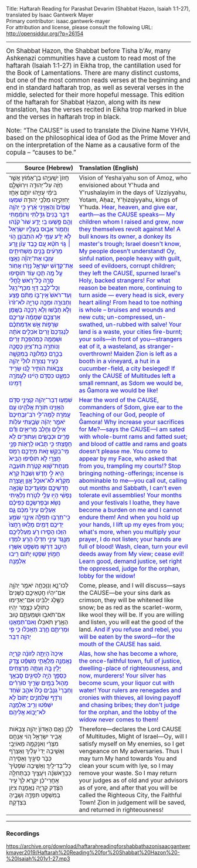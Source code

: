 <html>
<head></head>
<body>
Title: Haftarah Reading for Parashat Devarim (Shabbat Ḥazon, Isaiah 1:1-27), translated by Isaac Gantwerk Mayer<br />
Primary contributor: isaac.gantwerk-mayer<br />
For attribution and license, please consult the following URL: <a href="http://opensiddur.org/?p=26154">http://opensiddur.org/?p=26154</a>
<p />
<hr />

<div class="english" style="font-size: 1.2em;">
On Shabbat Ḥazon, the Shabbat before Tisha b'Av, many Ashkenazi communities have a custom to read most of the haftarah (Isaiah 1:1-27) in Eikha trop, the cantillation used for the Book of Lamentations. There are many distinct customs, but one of the most common reads verses at the beginning and end in standard haftarah trop, as well as several verses in the middle, selected for their more hopeful message. This edition of the haftarah for Shabbat Ḥazon, along with its new translation, has the verses recited in Eikha trop marked in blue and the verses in haftarah trop in black.

Note: “The CAUSE” is used to translate the Divine Name YHVH, based on the philosophical idea of God as the Prime Mover and on the interpretation of the Name as a causative form of the copula – “causes to be.”
</div>

<table style="margin-left: auto;margin-right: auto;" class="draggable">
<thead><tr><th id="x" style="text-align: right;">Source (Hebrew)</th><th style="text-align: left;">Translation (English)</th></tr></thead>
<tbody>
<tr><td style="vertical-align:top;">
<div class="liturgy"><span lang="he">
חֲזוֹן֙ יְשַֽׁעְיָ֣הוּ בֶן־אָמ֔וֹץ אֲשֶׁ֣ר חָזָ֔ה עַל־יְהוּדָ֖ה וִירֽוּשָׁלָ֑&#x200d;ִם בִּימֵ֨י עֻזִּיָּ֧הוּ יוֹתָ֛ם אָחָ֥ז יְחִזְקִיָּ֖הוּ מַלְכֵ֥י יְהוּדָֽה׃ <span style="color: blue;">שִׁמְע֤וּ שָׁמַ֙יִם֙ וְהַאֲזִ֣ינִי אֶ֔רֶץ כִּ֥י יְהֹוָ֖ה דִּבֵּ֑ר בָּנִים֙ גִּדַּ֣לְתִּי וְרוֹמַ֔מְתִּי וְהֵ֖ם פָּ֥שְׁעוּ בִֽי׃ יָדַ֥ע שׁוֹר֙ קֹנֵ֔הוּ וַחֲמ֖וֹר אֵב֣וּס בְּעָלָ֑יו יִשְׂרָאֵל֙ לֹ֣א יָדַ֔ע עַמִּ֖י לֹ֥א הִתְבּוֹנָֽן׃ ה֣וֹי ׀ גּ֣וֹי חֹטֵ֗א עַ֚ם כֶּ֣בֶד עָוֺ֔ן זֶ֣רַע מְרֵעִ֔ים בָּנִ֖ים מַשְׁחִיתִ֑ים עָזְב֣וּ אֶת־יְהֹוָ֗ה נִֽאֲצ֛וּ אֶת־קְד֥וֹשׁ יִשְׂרָאֵ֖ל נָזֹ֥רוּ אָחֽוֹר׃ עַ֣ל מֶ֥ה תֻכּ֛וּ ע֖וֹד תּוֹסִ֣יפוּ סָרָ֑ה כׇּל־רֹ֣אשׁ לׇֽחֳלִ֔י וְכׇל־לֵבָ֖ב דַּוָּֽי׃ מִכַּף־רֶ֤גֶל וְעַד־רֹאשׁ֙ אֵֽין־בּ֣וֹ מְתֹ֔ם פֶּ֥צַע וְחַבּוּרָ֖ה וּמַכָּ֣ה טְרִיָּ֑ה לֹא־זֹ֙רוּ֙ וְלֹ֣א חֻבָּ֔שׁוּ וְלֹ֥א רֻכְּכָ֖ה בַּשָּֽׁמֶן׃ אַרְצְכֶ֣ם שְׁמָמָ֔ה עָרֵיכֶ֖ם שְׂרֻפ֣וֹת אֵ֑שׁ אַדְמַתְכֶ֗ם לְנֶגְדְּכֶם֙ זָרִים֙ אֹכְלִ֣ים אֹתָ֔הּ וּשְׁמָמָ֖ה כְּמַהְפֵּכַ֥ת זָרִֽים׃ וְנוֹתְרָ֥ה בַת־צִיּ֖וֹן כְּסֻכָּ֣ה בְכָ֑רֶם כִּמְלוּנָ֥ה בְמִקְשָׁ֖ה כְּעִ֥יר נְצוּרָֽה׃ לוּלֵי֙ יְהֹוָ֣ה צְבָא֔וֹת הוֹתִ֥יר לָ֛נוּ שָׂרִ֖יד כִּמְעָ֑ט כִּסְדֹ֣ם הָיִ֔ינוּ לַעֲמֹרָ֖ה דָּמִֽינוּ׃ </span>
</span></div></td>
 
<td style="vertical-align:top;">
<div class="english">
Vision of Yeshaʿyahu son of Amoẓ, who envisioned about Y'huda and Y'rushalayim in the days of ʿUzziyyahu, Yotam, Aḥaz, Y'ḥizqiyyahu, kings of Y'huda. <span style="color: blue;">Hear, heaven, and give ear, earth—as the CAUSE speaks— My children whom I raised and grew, now they themselves revolt against Me! A bull knows its owner, a donkey its master's trough; Israel doesn't know, My people doesn’t understand! Oy, sinful nation, people heavy with guilt, seed of evildoers, corrupt children; they left the CAUSE, spurned Israel's Holy, backed strangers! For what reason be beaten more, continuing to turn aside — every head is sick, every heart ailing! From head to toe nothing is whole – bruises and wounds and new cuts; un-compressed, un-swathed, un-rubbed with salve! Your land is a waste, your cities fire-burnt; your soils—in front of you—strangers eat of it, a wasteland, as stranger-overthrown! Maiden Ẓion is left as a booth in a vineyard, a hut in a cucumber-field, a city besieged! If only the CAUSE of Multitudes left a small remnant, as Sdom we would be, as Ğamora we would be like!</span>
</div></td></tr>


<tr><td style="vertical-align:top;">
<div class="liturgy"><span lang="he">
<span style="color: blue;">שִׁמְע֥וּ דְבַר־יְהֹוָ֖ה קְצִינֵ֣י סְדֹ֑ם הַאֲזִ֛ינוּ תּוֹרַ֥ת אֱלֹהֵ֖ינוּ עַ֥ם עֲמֹרָֽה׃ לָמָּה־לִּ֤י רֹב־זִבְחֵיכֶם֙ יֹאמַ֣ר יְהֹוָ֔ה שָׂבַ֛עְתִּי עֹל֥וֹת אֵילִ֖ים וְחֵ֣לֶב מְרִיאִ֑ים וְדַ֨ם פָּרִ֧ים וּכְבָשִׂ֛ים וְעַתּוּדִ֖ים לֹ֥א חָפָֽצְתִּי׃ כִּ֣י תָבֹ֔אוּ לֵֽרָא֖וֹת פָּנָ֑י מִֽי־בִקֵּ֥שׁ זֹ֛את מִיֶּדְכֶ֖ם רְמֹ֥ס חֲצֵרָֽי׃ לֹ֣א תוֹסִ֗יפוּ הָבִיא֙ מִנְחַת־שָׁ֔וְא קְטֹ֧רֶת תּוֹעֵבָ֛ה הִ֖יא לִ֑י חֹ֤דֶשׁ וְשַׁבָּת֙ קְרֹ֣א מִקְרָ֔א לֹא־אוּכַ֥ל אָ֖וֶן וַֽעֲצָרָֽה׃ חׇדְשֵׁיכֶ֤ם וּמֽוֹעֲדֵיכֶם֙ שָֽׂנְאָ֣ה נַפְשִׁ֔י הָי֥וּ עָלַ֖י לָטֹ֑רַח נִלְאֵ֖יתִי נְשֹֽׂא׃ וּבְפָרִשְׂכֶ֣ם כַּפֵּיכֶ֗ם אַעְלִ֤ים עֵינַי֙ מִכֶּ֔ם גַּ֛ם כִּֽי־תַרְבּ֥וּ תְפִלָּ֖ה אֵינֶ֣נִּי שֹׁמֵ֑עַ יְדֵיכֶ֖ם דָּמִ֥ים מָלֵֽאוּ׃ רַֽחֲצוּ֙ הִזַּכּ֔וּ הָסִ֛ירוּ רֹ֥עַ מַעַלְלֵיכֶ֖ם מִנֶּ֣גֶד עֵינָ֑י חִדְל֖וּ הָרֵֽעַ׃ לִמְד֥וּ הֵיטֵ֛ב דִּרְשׁ֥וּ מִשְׁפָּ֖ט אַשְּׁר֣וּ חָמ֑וֹץ שִׁפְט֣וּ יָת֔וֹם רִ֖יבוּ אַלְמָנָֽה׃ </span>
</span></div></td>
 
<td style="vertical-align:top;">
<div class="english">
<span style="color: blue;">Hear the word of the CAUSE, commanders of Sdom, give ear to the Teaching of our God, people of Ğamora! Why increase your sacrifices for Me?—says the CAUSE—I am sated with whole-burnt rams and fatted suet; and blood of cattle and rams and goats doesn't please me. You come to appear by my Face, who asked that from you, trampling my courts!? Stop bringing nothing-offerings; incense is abominable to me—you call out, calling out months and Sabbath, I can't even tolerate evil assemblies! Your months and your festivals I loathe, they have become a burden on me and I cannot endure them! And when you hold up your hands, I lift up my eyes from you; what's more, when you multiply your prayer, I do not listen; your hands are full of blood!  Wash, clean, turn your evil deeds away from My view; cease evil! Learn good, demand justice, set right the oppressed, judge for the orphan, lobby for the widow!</span>
</div></td></tr>


<tr><td style="vertical-align:top;">
<div class="liturgy"><span lang="he">
לְכוּ־נָ֛א וְנִוָּכְחָ֖ה יֹאמַ֣ר יְהֹוָ֑ה אִם־יִהְי֨וּ חֲטָאֵיכֶ֤ם כַּשָּׁנִים֙ כַּשֶּׁ֣לֶג יַלְבִּ֔ינוּ אִם־יַאְדִּ֥ימוּ כַתּוֹלָ֖ע כַּצֶּ֥מֶר יִֽהְיֽוּ׃ אִם־תֹּאב֖וּ וּשְׁמַעְתֶּ֑ם ט֥וּב הָאָ֖רֶץ תֹּאכֵֽלוּ׃ <span style="color: blue;">וְאִם־תְּמָאֲנ֖וּ וּמְרִיתֶ֑ם חֶ֣רֶב תְּאֻכְּל֔וּ כִּ֛י פִּ֥י יְהֹוָ֖ה דִּבֵּֽר׃</span>
</span></div></td>
 
<td style="vertical-align:top;">
<div class="english">
Come, please, and I will discuss—says the CAUSE—be your sins dark as crimson, they will be whitened like snow; be as red as the scarlet-worm, like wool they will be. If you are willing and listen, you will eat the good of the land. <span style="color: blue;">And if you refuse and rebel, you will be eaten by the sword—for the mouth of the CAUSE has said.</span>
</div></td></tr>


<tr><td style="vertical-align:top;">
<div class="liturgy"><span lang="he">
<span style="color: blue;">אֵיכָה֙ הָיְתָ֣ה לְזוֹנָ֔ה קִרְיָ֖ה נֶאֱמָנָ֑ה מְלֵֽאֲתִ֣י מִשְׁפָּ֗ט צֶ֛דֶק יָלִ֥ין בָּ֖הּ וְעַתָּ֥ה מְרַצְּחִֽים׃ כַּסְפֵּ֖ךְ הָיָ֣ה לְסִיגִ֑ים סׇבְאֵ֖ךְ מָה֥וּל בַּמָּֽיִם׃ שָׂרַ֣יִךְ סוֹרְרִ֗ים וְחַבְרֵי֙ גַּנָּבִ֔ים כֻּלּוֹ֙ אֹהֵ֣ב שֹׁ֔חַד וְרֹדֵ֖ף שַׁלְמֹנִ֑ים יָתוֹם֙ לֹ֣א יִשְׁפֹּ֔טוּ וְרִ֥יב אַלְמָנָ֖ה לֹא־יָב֥וֹא אֲלֵיהֶֽם׃ </span>
</span></div></td>
 
<td style="vertical-align:top;">
<div class="english">
<span style="color: blue;">Alas, how she has become a whore, the once-faithful town, full of justice, dwelling-place of righteousness, and now, murderers! Your silver has become scum, your liquor cut with water! Your rulers are renegades and cronies with thieves, all loving payoff and chasing bribes; they don't judge for the orphan, and the lobby of the widow never comes to them!</span>
</div></td></tr>


<tr><td style="vertical-align:top;">
<div class="liturgy"><span lang="he">
לָכֵ֗ן נְאֻ֤ם הָאָדוֹן֙ יְהֹוָ֣ה צְבָא֔וֹת אֲבִ֖יר יִשְׂרָאֵ֑ל ה֚וֹי אֶנָּחֵ֣ם מִצָּרַ֔י וְאִנָּקְמָ֖ה מֵאוֹיְבָֽי׃ וְאָשִׁ֤יבָה יָדִי֙ עָלַ֔יִךְ וְאֶצְרֹ֥ף כַּבֹּ֖ר סִיגָ֑יִךְ וְאָסִ֖ירָה כׇּל־בְּדִילָֽיִךְ׃ וְאָשִׁ֤יבָה שֹׁפְטַ֙יִךְ֙ כְּבָרִ֣אשֹׁנָ֔ה וְיֹעֲצַ֖יִךְ כְּבַתְּחִלָּ֑ה אַֽחֲרֵי־כֵ֗ן יִקָּ֤רֵא לָךְ֙ עִ֣יר הַצֶּ֔דֶק קִרְיָ֖ה נֶאֱמָנָֽה׃ צִיּ֖וֹן בְּמִשְׁפָּ֣ט תִּפָּדֶ֑ה וְשָׁבֶ֖יהָ בִּצְדָקָֽה׃
</span></div></td>
 
<td style="vertical-align:top;">
<div class="english">
Therefore—declares the Lord CAUSE of Multitudes, Might of Israel—Oy, will I satisfy myself on My enemies, so I get vengeance on My adversaries. Thus I may turn My hand towards You and clean your scum with lye, so I may remove your waste. So I may return your judges as of old and your advisors as of yore, and after that you will be called the Righteous City, the Faithful Town! Ẓion in judgement will be saved, and returned in righteousness!
</div></td></tr>
</tbody></table>

<hr />

<h3>Recordings</h3>

https://archive.org/download/haftarahreadingforshabbathazonisaacgantwerkmayer2019/Haftarah%20Reading%20for%20Shabbat%20Hazon%20-%20Isaiah%201v1-27.mp3

&nbsp;
</body>
</html>